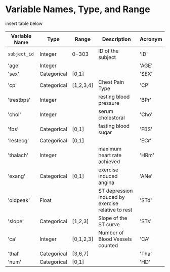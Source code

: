 # Variable Names, Type, and Range

insert table below

| Variable Name | Type | Range | Description | Acronym
| --- | --- | --- | --- | --- |
| `subject_id` | Integer | 0-303 | ID of the subject | 'ID' |
| 'age'| Integer  |   |   | 'AGE' |
|  'sex' | Categorical  | [0,1]  |    | 'SEX' |
| 'cp' | Categorical  | [1,2,3,4]  | Chest Pain Type  | 'CP' |
| 'trestbps'  |  Integer |   |  resting blood pressure | 'BPr' |
|  'chol' | Integer  |   | serum cholestoral  | 'Cho' |
|  'fbs' | Categorical  | [0,1]  |  fasting blood sugar | 'FBS' |
|  'restecg' | Categorical  | [0,1]  |   | 'ECr' |
| 'thalach'  | Integer  |   |  maximum heart rate achieved |'HRm'  |
| 'exang'  | Categorical  | [0,1]  |  exercise induced angina | 'ANe'|
| 'oldpeak'  | Float  |   |  ST depression induced by exercise relative to rest | 'STd' |
| 'slope' | Categorical | [1,2,3] | Slope of the ST curve | 'STs' |
| 'ca' | Integer | [0,1,2,3] | Number of Blood Vessels counted | 'CA' |
| 'thal' | Categorical  | [3,6,7]  |  | 'Tha' |
| 'num'  | Categorical  | [0,1]  |  |  'HD' |
